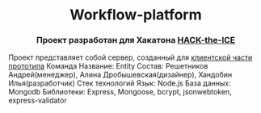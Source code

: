 <h1 align="center">Workflow-platform</h1> 
<h3 align="center">Проект разработан для Хакатона <a href="https://ityakutia.com/hack-the-ice" target="_blank">HACK-the-ICE</a></h3>
Проект представляет собой сервер, созданный для <a href="https://github.com/redline111111/WorkFlow-platform-client" target="_blank">клиентской части прототипа</a>
Команда
Название: Entity
Состав: Решетников Андрей(менеджер), Алина Дробышевская(дизайнер), Хандобин Илья(разработчик)
Стек технологий
Язык: Node.js
База данных: Mongodb
Библиотеки: Express, Mongoose, bcrypt, jsonwebtoken, express-validator
